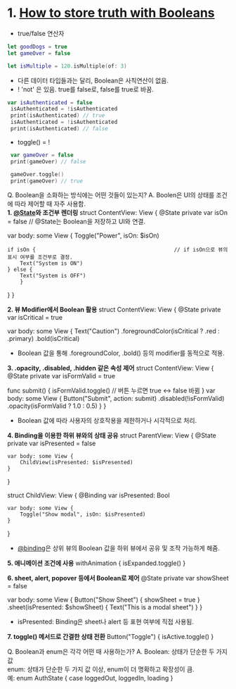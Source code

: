 # 1. [How to store truth with Booleans](https://www.hackingwithswift.com/quick-start/beginners/how-to-store-truth-with-booleans)
* true/false 연산자
```swift
let goodDogs = true
let gameOver = false
```

```swift
let isMultiple = 120.isMultiple(of: 3)
```

* 다른 데이터 타입들과는 달리, Boolean은 사칙연산이 없음.
* ! 'not' 은 있음. true를 false로, false를 true로 바꿈.
```swift
var isAuthenticated = false
 isAuthenticated = !isAuthenticated
 print(isAuthenticated) // true
 isAuthenticated = !isAuthenticated
 print(isAuthenticated) // false
 ```

* toggle() = !
```swift
 var gameOver = false
 print(gameOver) // false

 gameOver.toggle()
 print(gameOver) // true
```

Q. Boolean을 소화하는 방식에는 어떤 것들이 있는지?
A. Boolen은 UI의 상태를 조건에 따라 제어할 때 자주 사용함.  
**1. [@State](https://github.com/State)와 조건부 렌더링**
struct ContentView: View {
@State private var isOn = false          // @State는 Boolean을 저장하고 UI와 연결.

var body: some View {
    Toggle("Power", isOn: $isOn)

    if isOn {                                            // if isOn으로 뷰의 표시 여부를 조건부로 결정.
        Text("System is ON")
    } else {
        Text("System is OFF")
        }
   }
}

**2. 뷰 Modifier에서 Boolean 활용**
struct ContentView: View {
@State private var isCritical = true

 var body: some View {
Text("Caution")
    .foregroundColor(isCritical ? .red : .primary)
    .bold(isCritical)
    
- Boolean 값을 통해 .foregroundColor, .bold() 등의 modifier를 동적으로 적용.

**3. .opacity, .disabled, .hidden 같은 속성 제어**
struct ContentView: View {
 @State private var isFormValid = true

 func submit() {
  isFormValid.toggle()    // 버튼 누르면 true ↔ false 바뀜
 }
 var body: some View {
  Button("Submit", action: submit)
      .disabled(!isFormValid)
      .opacity(isFormValid ? 1.0 : 0.5)
 }
}
- Boolean 값에 따라 사용자의 상호작용을 제한하거나 시각적으로 처리.

**4. Binding을 이용한 하위 뷰와의 상태 공유**
struct ParentView: View {
    @State private var isPresented = false

    var body: some View {
        ChildView(isPresented: $isPresented)
    }
}

struct ChildView: View {
    @Binding var isPresented: Bool

    var body: some View {
        Toggle("Show modal", isOn: $isPresented)
    }
}
- [@binding](https://github.com/binding)은 상위 뷰의 Boolean 값을 하위 뷰에서 공유 및 조작 가능하게 해줌.

**5. 애니메이션 조건에 사용**
withAnimation {
    isExpanded.toggle()
}

**6. sheet, alert, popover 등에서 Boolean로 제어**
@State private var showSheet = false

var body: some View {
    Button("Show Sheet") {
        showSheet = true
    }
    .sheet(isPresented: $showSheet) {
        Text("This is a modal sheet")
    }
}
- isPresented: Binding은 sheet나 alert 등 표현 여부에 직접 사용됨.

**7. toggle() 메서드로 간결한 상태 전환**
Button("Toggle") {
    isActive.toggle()
}

Q. Boolean과 enum은 각각 어떤 때 사용하는가?
A. Boolean: 상태가 단순한 두 가지 값  
enum: 상태가 단순한 두 가지 값 이상, enum이 더 명확하고 확장성이 큼.  
예: enum AuthState { case loggedOut, loggedIn, loading }